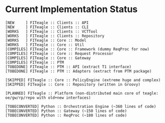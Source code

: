 Current Implementation Status
=============================

    [NEW     ] FITeagle :: Clients :: API
    [NEW     ] FITeagle :: Clients :: CLI
    [WORKS   ] FITeagle :: Clients :: VCTTool
    [WORKS   ] FITeagle :: Clients :: Repository
    [WORKS   ] FITeagle :: Core :: Model
    [WORKS   ] FITeagle :: Core :: Util
    [COMPILES] FITeagle :: Core :: Framework (dummy ReqProc for now)
    [COMPILES] FITeagle :: Core :: Request Processor
    [COMPILES] FITeagle :: Core :: Gateway
    [COMPILES] FITeagle :: PTM
    [TOBEDONE] FITeagle :: PTM :: API (extract T1 interface)
    [TOBEDONE] FITeagle :: PTM :: Adapters (extract from PTM package)

    [SKIPPED] FITeagle :: Core :: PolicyEngine (extreme huge and complex)
    [SKIPPED] FITeagle :: Core :: Repository (written in Groovy)

    [PLANNED] FITeagle :: Platform (non-distributed main core of teagle: oe/gw/rp/repo with old+new interfaces)

    [TOBECONVERTED] Python :: Orchestration Engine (~360 lines of code)
    [TOBECONVERTED] Python :: Gateway (~150 lines of code)
    [TOBECONVERTED] Python :: ReqProc (~180 lines of code)
